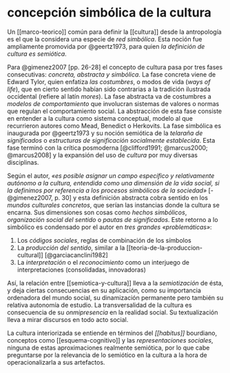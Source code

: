 # concepción simbólica de la cultura
Un [[marco-teorico]] común para definir la [[cultura]] desde la antropología es el que la considera una especie de *red simbólica*. Esta noción fue ampliamente promovida por @geertz1973, para quien *la definición de cultura es semiótica*. 

Para @gimenez2007 [pp. 26-28] el concepto de cultura pasa por tres fases consecutivas: *concreta, abstracta y simbólica*. La fase concreta viene de Edward Tylor, quien enfatiza *las costumbres*, o modos de vida (*ways of life*), que en cierto sentido habían sido contrarias a la tradición ilustrada occidental (refiere al latín *mores*). La fase abstracta va de costumbres a *modelos de comportamiento* que involucran sistemas de valores o normas que regulan el comportamiento social. La abstracción de esta fase consiste en entender a la cultura como sistema conceptual, modelo al que recurrieron autores como Mead, Benedict o Herkovits. La fase simbólica es inaugurada por @geertz1973 y su noción semiótica de la *telaraña de significados* o *estructuras de significación socialmente establecida*. Esta fase terminó con la crítica posmoderna \[@clifford1991; @marcus2000; @marcus2008\] y la expansión del uso de *cultura* por muy diversas disciplinas.

Según el autor, *«es posible asignar un campo específico y relativamente autónomo a la cultura, entendida como una dimensión de la vida social, si la definimos por referencia a los procesos simbólicos de la sociedad»* \[-@gimenez2007, p. 30\] y esta definición abstracta cobra sentido en los *mundos culturales concretos*, que serían las instancias donde la cultura se encarna. Sus dimensiones son cosas como *hechos simbólicos*, *organización social del sentido* o *pautas de significados*. Este retorno a lo simbólico es condensado por el autor en *tres grandes «problemáticas»*:

1. Los *códigos sociales*, reglas de combinación de los símbolos
2. La *producción del sentido*, similar a la [[teoria-de-la-produccion-cultural]] [@garciacanclini1982]
3. La *interpretación* o el *reconocimiento* como un interjuego de interpretaciones (consolidadas, innovadoras)

Así, la relación entre [[semiotica-y-cultura]] lleva a la *semiotización* de ésta, y deja ciertas consecuencias en su aplicación, como su importancia ordenadora del mundo social, su dinamización permanente pero también su relativa autonomía de estudio. La transversalidad de la cultura es consecuencia de su *onmipresencia* en la realidad social. Su textualización lleva a mirar discursos en todo acto social. 

La cultura interiorizada se entiende en términos del *[[habitus]]* bourdiano, conceptos como [[esquema-cognitivo]] y las *representaciones sociales*, ninguna de estas aproximaciones realmente semiótica, por lo que cabe preguntarse por la relevancia de lo semiótico en la cultura a la hora de operacionalizarla a sus artefactos.
